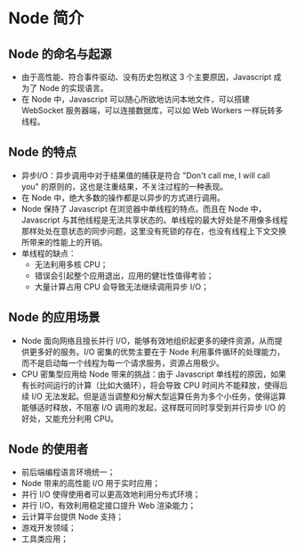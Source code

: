 # Node 简介

## Node 的命名与起源
+ 由于高性能、符合事件驱动、没有历史包袱这 3 个主要原因，Javascript 成为了 Node 的实现语言。
+ 在 Node 中，Javascript 可以随心所欲地访问本地文件，可以搭建 WebSocket 服务器端，可以连接数据库，可以如 Web Workers 一样玩转多线程。

## Node 的特点
+ 异步I/O：异步调用中对于结果值的捕获是符合 "Don't call me, I will call you" 的原则的，这也是注重结果，不关注过程的一种表现。
+ 在 Node 中，绝大多数的操作都是以异步的方式进行调用。
+ Node 保持了 Javascript 在浏览器中单线程的特点。而且在 Node 中，Javascript 与其他线程是无法共享状态的。单线程的最大好处是不用像多线程那样处处在意状态的同步问题，这里没有死锁的存在，也没有线程上下文交换所带来的性能上的开销。
+ 单线程的缺点：
  + 无法利用多核 CPU；
  + 错误会引起整个应用退出，应用的健壮性值得考验；
  + 大量计算占用 CPU 会导致无法继续调用异步 I/O；

## Node 的应用场景
+ Node 面向网络且擅长并行 I/O，能够有效地组织起更多的硬件资源，从而提供更多好的服务。I/O 密集的优势主要在于 Node 利用事件循环的处理能力，而不是启动每一个线程为每一个请求服务，资源占用极少。
+ CPU 密集型应用给 Node 带来的挑战：由于 Javascript 单线程的原因，如果有长时间运行的计算（比如大循环），将会导致 CPU 时间片不能释放，使得后续 I/O 无法发起。但是适当调整和分解大型运算任务为多个小任务，使得运算能够适时释放，不阻塞 I/O 调用的发起，这样既可同时享受到并行异步 I/O 的好处，又能充分利用 CPU。

## Node 的使用者
+ 前后端编程语言环境统一；
+ Node 带来的高性能 I/O 用于实时应用；
+ 并行 I/O 使得使用者可以更高效地利用分布式环境；
+ 并行 I/O，有效利用稳定接口提升 Web 渲染能力；
+ 云计算平台提供 Node 支持；
+ 游戏开发领域；
+ 工具类应用；